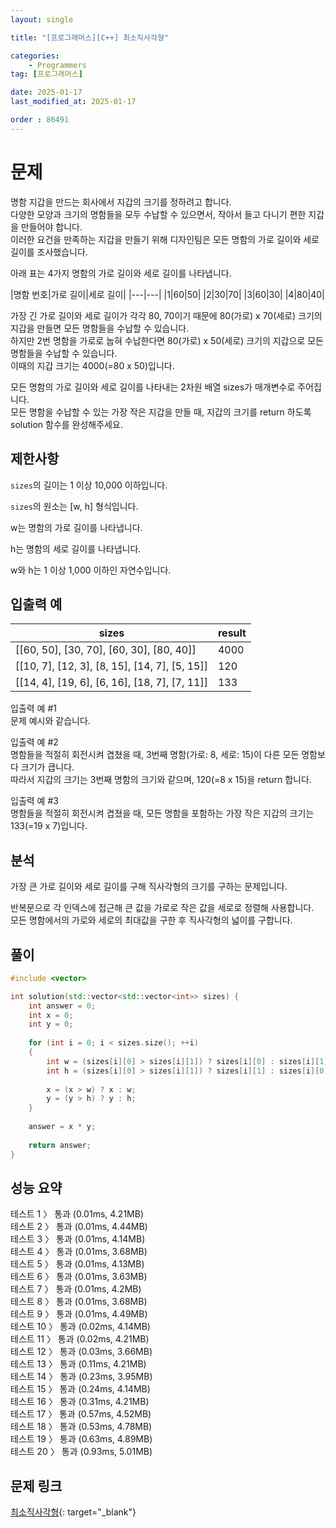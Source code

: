 ```yaml
---
layout: single

title: "[프로그래머스][C++] 최소직사각형"

categories:
    - Programmers
tag: [프로그래머스]

date: 2025-01-17
last_modified_at: 2025-01-17

order : 86491
---
```


# 문제

명함 지갑을 만드는 회사에서 지갑의 크기를 정하려고 합니다.  
다양한 모양과 크기의 명함들을 모두 수납할 수 있으면서, 작아서 들고 다니기 편한 지갑을 만들어야 합니다.  
이러한 요건을 만족하는 지갑을 만들기 위해 디자인팀은 모든 명함의 가로 길이와 세로 길이를 조사했습니다.

아래 표는 4가지 명함의 가로 길이와 세로 길이를 나타냅니다.

|명함 번호|가로 길이|세로 길이|
|---|---|
|1|60|50|
|2|30|70|
|3|60|30|
|4|80|40|

가장 긴 가로 길이와 세로 길이가 각각 80, 70이기 때문에 80(가로) x 70(세로) 크기의 지갑을 만들면 모든 명함들을 수납할 수 있습니다.  
하지만 2번 명함을 가로로 눕혀 수납한다면 80(가로) x 50(세로) 크기의 지갑으로 모든 명함들을 수납할 수 있습니다.  
이때의 지갑 크기는 4000(=80 x 50)입니다.

모든 명함의 가로 길이와 세로 길이를 나타내는 2차원 배열 sizes가 매개변수로 주어집니다.  
모든 명함을 수납할 수 있는 가장 작은 지갑을 만들 때, 지갑의 크기를 return 하도록 solution 함수를 완성해주세요.

## 제한사항

`sizes`의 길이는 1 이상 10,000 이하입니다.

`sizes`의 원소는 [w, h] 형식입니다.

w는 명함의 가로 길이를 나타냅니다.

h는 명함의 세로 길이를 나타냅니다.

w와 h는 1 이상 1,000 이하인 자연수입니다.

## 입출력 예

|sizes|result|
|---|---|
|[[60, 50], [30, 70], [60, 30], [80, 40]]|4000|
|[[10, 7], [12, 3], [8, 15], [14, 7], [5, 15]]|120|
|[[14, 4], [19, 6], [6, 16], [18, 7], [7, 11]]|133|

입출력 예 #1  
문제 예시와 같습니다.

입출력 예 #2  
명함들을 적절히 회전시켜 겹쳤을 때, 3번째 명함(가로: 8, 세로: 15)이 다른 모든 명함보다 크기가 큽니다.  
따라서 지갑의 크기는 3번째 명함의 크기와 같으며, 120(=8 x 15)을 return 합니다.

입출력 예 #3  
명함들을 적절히 회전시켜 겹쳤을 때, 모든 명함을 포함하는 가장 작은 지갑의 크기는 133(=19 x 7)입니다.

## 분석

가장 큰 가로 길이와 세로 길이를 구해 직사각형의 크기를 구하는 문제입니다.

반복문으로 각 인덱스에 접근해 큰 값을 가로로 작은 값을 세로로 정렬해 사용합니다.  
모든 명함에서의 가로와 세로의 최대값을 구한 후 직사각형의 넓이를 구합니다.

## 풀이

```cpp
#include <vector>

int solution(std::vector<std::vector<int>> sizes) {
    int answer = 0;
    int x = 0;
    int y = 0;
    
    for (int i = 0; i < sizes.size(); ++i)
    {
        int w = (sizes[i][0] > sizes[i][1]) ? sizes[i][0] : sizes[i][1];
        int h = (sizes[i][0] > sizes[i][1]) ? sizes[i][1] : sizes[i][0];
        
        x = (x > w) ? x : w;
        y = (y > h) ? y : h;
    }
    
    answer = x * y;
    
    return answer;
}
```

## 성능 요약

테스트 1 〉 통과 (0.01ms, 4.21MB)  
테스트 2 〉 통과 (0.01ms, 4.44MB)  
테스트 3 〉 통과 (0.01ms, 4.14MB)  
테스트 4 〉 통과 (0.01ms, 3.68MB)  
테스트 5 〉 통과 (0.01ms, 4.13MB)  
테스트 6 〉 통과 (0.01ms, 3.63MB)  
테스트 7 〉 통과 (0.01ms, 4.2MB)  
테스트 8 〉 통과 (0.01ms, 3.68MB)  
테스트 9 〉 통과 (0.01ms, 4.49MB)  
테스트 10 〉 통과 (0.02ms, 4.14MB)  
테스트 11 〉 통과 (0.02ms, 4.21MB)  
테스트 12 〉 통과 (0.03ms, 3.66MB)  
테스트 13 〉 통과 (0.11ms, 4.21MB)  
테스트 14 〉 통과 (0.23ms, 3.95MB)  
테스트 15 〉 통과 (0.24ms, 4.14MB)  
테스트 16 〉 통과 (0.31ms, 4.21MB)  
테스트 17 〉 통과 (0.57ms, 4.52MB)  
테스트 18 〉 통과 (0.53ms, 4.78MB)  
테스트 19 〉 통과 (0.63ms, 4.89MB)  
테스트 20 〉 통과 (0.93ms, 5.01MB)  

## 문제 링크

[최소직사각형](https://school.programmers.co.kr/learn/courses/30/lessons/86491){: target="_blank"}